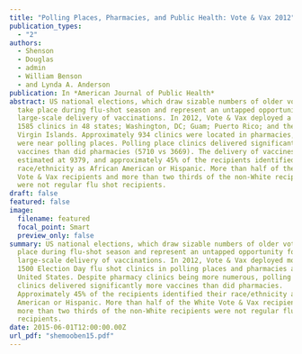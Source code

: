 ```yaml
---
title: "Polling Places, Pharmacies, and Public Health: Vote & Vax 2012"
publication_types:
  - "2"
authors:
  - Shenson
  - Douglas
  - admin
  - William Benson
  - and Lynda A. Anderson
publication: In *American Journal of Public Health*
abstract: US national elections, which draw sizable numbers of older voters,
  take place during flu-shot season and represent an untapped opportunity for
  large-scale delivery of vaccinations. In 2012, Vote & Vax deployed a total of
  1585 clinics in 48 states; Washington, DC; Guam; Puerto Rico; and the US
  Virgin Islands. Approximately 934 clinics were located in pharmacies, and 651
  were near polling places. Polling place clinics delivered significantly more
  vaccines than did pharmacies (5710 vs 3669). The delivery of vaccines was
  estimated at 9379, and approximately 45% of the recipients identified their
  race/ethnicity as African American or Hispanic. More than half of the White
  Vote & Vax recipients and more than two thirds of the non-White recipients
  were not regular flu shot recipients.
draft: false
featured: false
image:
  filename: featured
  focal_point: Smart
  preview_only: false
summary: US national elections, which draw sizable numbers of older voters, take
  place during flu-shot season and represent an untapped opportunity for
  large-scale delivery of vaccinations. In 2012, Vote & Vax deployed more than
  1500 Election Day flu shot clinics in polling places and pharmacies across the
  United States. Despite pharmacy clinics being more numerous, polling place
  clinics delivered significantly more vaccines than did pharmacies.
  Approximately 45% of the recipients identified their race/ethnicity as African
  American or Hispanic. More than half of the White Vote & Vax recipients and
  more than two thirds of the non-White recipients were not regular flu shot
  recipients.
date: 2015-06-01T12:00:00.00Z
url_pdf: "shemooben15.pdf"
---
```

